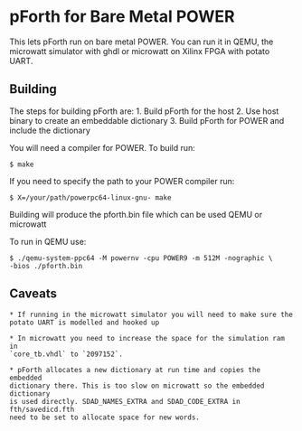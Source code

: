 # pForth for Bare Metal POWER

This lets pForth run on bare metal POWER. You can run it in QEMU, the microwatt
simulator with ghdl or microwatt on Xilinx FPGA with potato UART.

## Building

The steps for building pForth are:
    1. Build pForth for the host
    2. Use host binary to create an embeddable dictionary
    3. Build pForth for POWER and include the dictionary

You will need a compiler for POWER. To build run:

    $ make

If you need to specify the path to your POWER compiler run:

    $ X=/your/path/powerpc64-linux-gnu- make

Building will produce the pforth.bin file which can be used
QEMU or microwatt

To run in QEMU use:

    $ ./qemu-system-ppc64 -M powernv -cpu POWER9 -m 512M -nographic \
    -bios ./pforth.bin

## Caveats
    * If running in the microwatt simulator you will need to make sure the
    potato UART is modelled and hooked up

    * In microwatt you need to increase the space for the simulation ram in
    `core_tb.vhdl` to `2097152`.

    * pForth allocates a new dictionary at run time and copies the embedded
    dictionary there. This is too slow on microwatt so the embedded dictionary
    is used directly. SDAD_NAMES_EXTRA and SDAD_CODE_EXTRA in fth/savedicd.fth
    need to be set to allocate space for new words.
